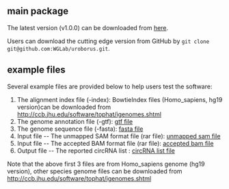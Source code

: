 ## main package

The latest version (v1.0.0) can be downloaded from [here](https://github.com/WangGenomicsLab/UROBORUS/archive/v0.1.3.tar.gz).

Users can download the cutting edge version from GitHub by `git clone git@github.com:WGLab/uroborus.git`.

## example files

Several example files are provided below to help users test the software:

1. The alignment index file (-index): BowtieIndex files (Homo_sapiens, hg19 version)can be downloaded from http://ccb.jhu.edu/software/tophat/igenomes.shtml
2. The genome annotation file (-gtf): [gtf file](http://bioinfo.nuaa.edu.cn/UROBORUS/genes.rar)
3. The genome sequence file (-fasta): [fasta file](http://bioinfo.nuaa.edu.cn/UROBORUS/Chromosomes.rar)
4. Input file -- The unmapped SAM format file (rar file): [unmapped sam file](http://bioinfo.nuaa.edu.cn/UROBORUS/unmapped.rar)
5. Input file -- The accepted BAM format file (rar file): [accepted bam file](http://bioinfo.nuaa.edu.cn/UROBORUS/accepted_hits.rar)
6. Output file -- The reported circRNA list : [circRNA list file](http://bioinfo.nuaa.edu.cn/UROBORUS/circRNA_list.txt)

Note that the above first 3 files are from Homo_sapiens genome (hg19 version), other species genome files can be downloaded from http://ccb.jhu.edu/software/tophat/igenomes.shtml

<script>
  (function(i,s,o,g,r,a,m){i['GoogleAnalyticsObject']=r;i[r]=i[r]||function(){
  (i[r].q=i[r].q||[]).push(arguments)},i[r].l=1*new Date();a=s.createElement(o),
  m=s.getElementsByTagName(o)[0];a.async=1;a.src=g;m.parentNode.insertBefore(a,m)
  })(window,document,'script','//www.google-analytics.com/analytics.js','ga');

  ga('create', 'UA-73567476-1', 'auto');
  ga('send', 'pageview');

</script>
